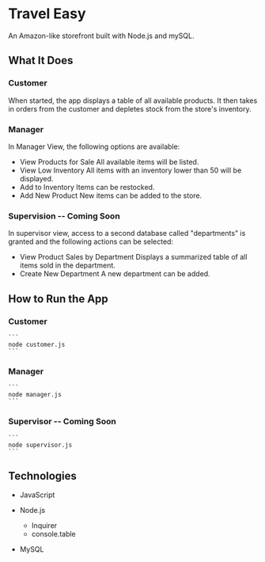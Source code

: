 # Travel Easy
An Amazon-like storefront built with Node.js and mySQL.

## What It Does
### Customer
When started, the app displays a table of all available products. It then takes in orders from the customer and depletes stock from the store's inventory.

### Manager
In Manager View, the following options are available:

* View Products for Sale
    All available items will be listed.
* View Low Inventory
    All items with an inventory lower than 50 will be displayed.
* Add to Inventory
    Items can be restocked.
* Add New Product
    New items can be added to the store.

### Supervision -- Coming Soon
In supervisor view, access to a second database called "departments" is granted and the following actions can be selected: 

* View Product Sales by Department
    Displays a summarized table of all items sold in the department.
* Create New Department
    A new department can be added.

## How to Run the App
### Customer
    ```
    node customer.js
    ```

### Manager
    ```
    node manager.js
    ```

### Supervisor -- Coming Soon
    ```
    node supervisor.js
    ```

## Technologies
* JavaScript

* Node.js
    * Inquirer
    * console.table

* MySQL
